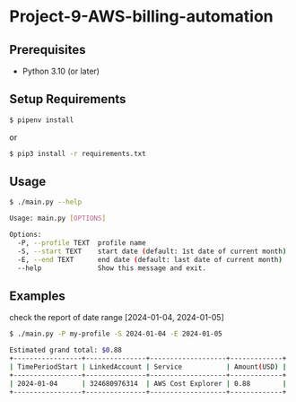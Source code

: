 # Project-9-AWS-billing-automation

## Prerequisites

- Python 3.10 (or later)


## Setup Requirements

```bash
$ pipenv install
```

or

```bash
$ pip3 install -r requirements.txt
```

## Usage

```bash
$ ./main.py --help

Usage: main.py [OPTIONS]

Options:
  -P, --profile TEXT  profile name
  -S, --start TEXT    start date (default: 1st date of current month)
  -E, --end TEXT      end date (default: last date of current month)
  --help              Show this message and exit.
```

## Examples

check the report of date range [2024-01-04, 2024-01-05]

```bash
$ ./main.py -P my-profile -S 2024-01-04 -E 2024-01-05

Estimated grand total: $0.88
+-----------------+---------------+-------------------+-------------+
| TimePeriodStart | LinkedAccount | Service           | Amount(USD) |
+-----------------+---------------+-------------------+-------------+
| 2024-01-04      | 324680976314  | AWS Cost Explorer | 0.88        |
+-----------------+---------------+-------------------+-------------+

```
